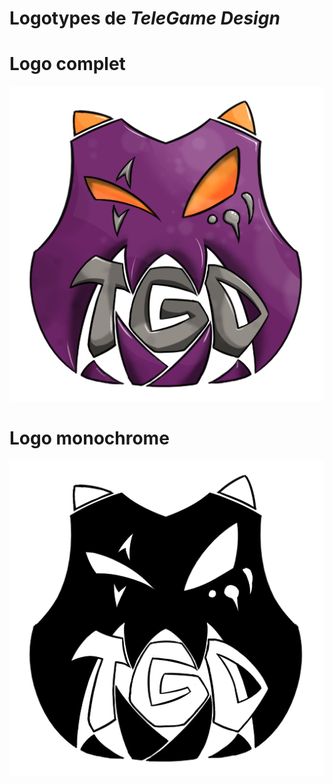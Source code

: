 # Logotypes de *TeleGame Design*

# Logo complet

![](full-logo.png)

# Logo monochrome

![](monochromic-logo.png)
